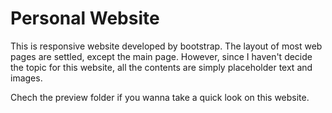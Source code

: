 # Personal Website

This is responsive website developed by bootstrap. The layout of most web pages are settled, except the main page. However, since I haven't decide the topic for this website, all the contents are simply placeholder text and images.

Chech the preview folder if you wanna take a quick look on this website.
